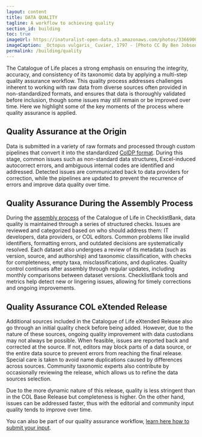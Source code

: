 ```yaml
---
layout: content
title: DATA QUALITY
tagline: A workflow to achieving quality 
section_id: building
toc: true
imageUrl: https://inaturalist-open-data.s3.amazonaws.com/photos/336690031/large.jpeg
imageCaption: _Octopus vulgaris_ Cuvier, 1797 - [Photo CC By Ben Jobson](https://www.inaturalist.org/observations/191862203)
permalink: /building/quality
---
```


The Catalogue of Life places a strong emphasis on ensuring the integrity, accuracy, and consistency of its taxonomic data by applying a multi-step quality assurance workflow. This quality process addresses challenges inherent to working with raw data from diverse sources often provided in non-standardized formats, and ensures that data is thoroughly validated before inclusion, though some issues may still remain or be improved over time. Here we highlight some of the key moments of the  process where quality assurance is applied.

## Quality Assurance at the Origin 

Data is submitted in a variety of raw formats and processed through custom pipelines that convert it into the standardized [ColDP format](https://catalogueoflife.github.io/coldp/). During this stage, common issues such as non-standard data structures, Excel-induced autocorrect errors, and ambiguous internal codes are identified and addressed. Detected issues are communicated back to data providers for correction, while the pipelines are updated to prevent the recurrence of errors and improve data quality over time.

## Quality Assurance During the Assembly Process

During the [assembly process](/building/assembly) of the Catalogue of Life in ChecklistBank, data quality is maintained through a series of structured checks. Issues are reviewed and categorized based on who should address them: IT developers, data providers, or COL editors. Common problems like invalid identifiers, formatting errors, and outdated decisions are systematically resolved. Each dataset also undergoes a  review of its metadata (such as version, source, and authorship) and taxonomic classification, with checks for completeness, empty taxa, misclassifications, and duplicates. Quality control continues after assembly through regular updates, including monthly comparisons between dataset versions. ChecklistBank tools and metrics help detect new or lingering issues, allowing for timely corrections and ongoing improvements.

## Quality Assurance COL eXtended Release

Additional sources included in the Catalogue of Life eXtended Release also go through an initial quality check before being added. However, due to the nature of these sources, ongoing quality improvement with data custodians may not always be possible. When feasible, issues are reported back and corrected at the source. If not, editors may block parts of a data source, or the entire data source to prevent errors from reaching the final release. Special care is taken to avoid name duplications caused by differences across sources. Community taxonomic experts also contribute by occasionally reviewing the release, which allows us to refine the data sources selection.

Due to the more dynamic nature of this release, quality is less stringent than in the COL Base Release but completeness is higher. On the other hand, issues can be addressed faster, thus with the editorial and community input quality tends to improve over time.

You can also be part of our quality assurance workflow, [learn here how to submit your input](/howto/contribute).

